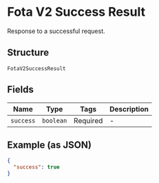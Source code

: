 
# Fota V2 Success Result

Response to a successful request.

## Structure

`FotaV2SuccessResult`

## Fields

| Name | Type | Tags | Description |
|  --- | --- | --- | --- |
| `success` | `boolean` | Required | - |

## Example (as JSON)

```json
{
  "success": true
}
```


